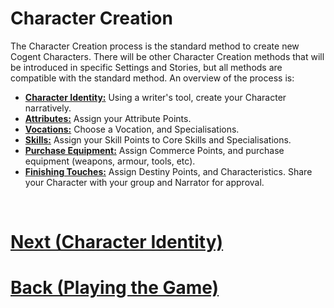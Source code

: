 # Character Creation

The Character Creation process is the standard method to create new Cogent Characters.  There will be other Character Creation methods that will be introduced in specific Settings and Stories, but all methods are compatible with the standard method.  An overview of the process is:

* **[Character Identity:](<Character Identity.md>)** Using a writer's tool, create your Character narratively.
* **[Attributes:](<Attributes.md>)** Assign your Attribute Points.
* **[Vocations:](<Vocations.md>)** Choose a Vocation, and Specialisations.
* **[Skills:](<Skills.md>)** Assign your Skill Points to Core Skills and Specialisations.
* **[Purchase Equipment:](<Equipment.md>)** Assign Commerce Points, and purchase equipment (weapons, armour, tools, etc).
* **[Finishing Touches:](<Finishing Touches.md>)** Assign Destiny Points, and Characteristics. Share your Character with your group and Narrator for approval.

$~~~$

# [Next (Character Identity)](<Character Identity.md>) 
# [Back (Playing the Game)](<Playing the Game - MOC.md>) 
